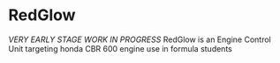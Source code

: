 # RedGlow
*VERY EARLY STAGE WORK IN PROGRESS*
RedGlow is an Engine Control Unit targeting honda CBR 600 engine use in formula students
